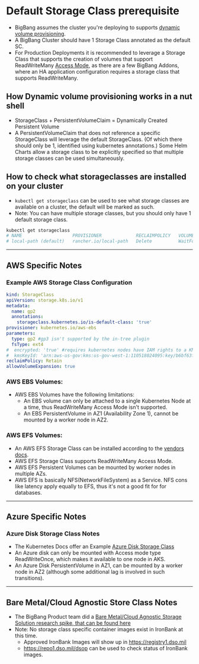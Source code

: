 # Default Storage Class prerequisite
* BigBang assumes the cluster you're deploying to supports [dynamic volume provisioning](https://kubernetes.io/docs/concepts/storage/dynamic-provisioning/).
* A BigBang Cluster should have 1 Storage Class annotated as the default SC.
* For Production Deployments it is recommended to leverage a Storage Class that supports the creation of volumes that support ReadWriteMany [Access Mode](https://kubernetes.io/docs/concepts/storage/persistent-volumes/#access-modes), as there are a few BigBang Addons, where an HA application configuration requires a storage class that supports ReadWriteMany. 


## How Dynamic volume provisioning works in a nut shell
* StorageClass + PersistentVolumeClaim = Dynamically Created Persistent Volume
* A PersistentVolumeClaim that does not reference a specific StorageClass will leverage the default StorageClass. (Of which there should only be 1, identified using kubernetes annotations.) Some Helm Charts allow a storage class to be explicitly specified so that multiple storage classes can be used simultaneously. 


## How to check what storageclasses are installed on your cluster
* `kubectl get storageclass` can be used to see what storage classes are available on a cluster, the default will be marked as such. 
* Note: You can have multiple storage classes, but you should only have 1 default storage class.
```bash
kubectl get storageclass
# NAME                   PROVISIONER             RECLAIMPOLICY   VOLUMEBINDINGMODE      ALLOWVOLUMEEXPANSION   AGE
# local-path (default)   rancher.io/local-path   Delete          WaitForFirstConsumer   false                  47h
```

------------------------------------------------------

## AWS Specific Notes

### Example AWS Storage Class Configuration
```yaml
kind: StorageClass
apiVersion: storage.k8s.io/v1
metadata:
  name: gp2
  annotations:
    storageclass.kubernetes.io/is-default-class: 'true'
provisioner: kubernetes.io/aws-ebs
parameters:
  type: gp2 #gp3 isn't supported by the in-tree plugin
  fsType: ext4
#  encrypted: 'true' #requires kubernetes nodes have IAM rights to a KMS key
#  kmsKeyId: 'arn:aws-us-gov:kms:us-gov-west-1:110518024095:key/b6bf63f0-dc65-49b4-acb9-528308195fd6'
reclaimPolicy: Retain
allowVolumeExpansion: true
```

### AWS EBS Volumes:
* AWS EBS Volumes have the following limitations:
  * An EBS volume can only be attached to a single Kubernetes Node at a time, thus ReadWriteMany Access Mode isn't supported.
  * An EBS PersistentVolume in AZ1 (Availability Zone 1), cannot be mounted by a worker node in AZ2.

### AWS EFS Volumes:
* An AWS EFS Storage Class can be installed according to the [vendors docs](https://github.com/kubernetes-sigs/aws-efs-csi-driver#installation).
* AWS EFS Storage Class supports ReadWriteMany Access Mode. 
* AWS EFS Persistent Volumes can be mounted by worker nodes in multiple AZs.
* AWS EFS is basically NFS(NetworkFileSystem) as a Service. NFS cons like latency apply equally to EFS, thus it's not a good fit for for databases.  

------------------------------------------------------

## Azure Specific Notes
### Azure Disk Storage Class Notes
* The Kubernetes Docs offer an Example [Azure Disk Storage Class](https://kubernetes.io/docs/concepts/storage/storage-classes/#azure-disk)
* An Azure disk can only be mounted with Access mode type ReadWriteOnce, which makes it available to one node in AKS. 
* An Azure Disk PersistentVolume in AZ1, can be mounted by a worker node in AZ2 (although some additional lag is involved in such transitions).

------------------------------------------------------

## Bare Metal/Cloud Agnostic Store Class Notes
* The BigBang Product team did a [Bare Metal/Cloud Agnostic Storage Solution research spike, that can be found here](https://repo1.dso.mil/platform-one/big-bang/bigbang/-/issues/260)
* Note: No storage class specific container images exist in IronBank at this time. 
  * Approved IronBank Images will show up in https://registry1.dso.mil
  * https://repo1.dso.mil/dsop can be used to check status of IronBank images.
